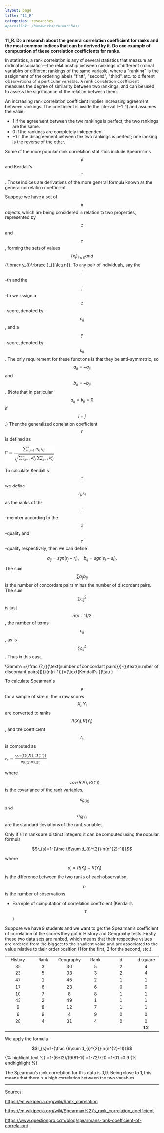 ```yaml
---
layout: page
title: "11_R"
categories: researches
#permalink: /homeworks/researches/
---
```

<script type="text/x-mathjax-config">
  MathJax.Hub.Config({
    extensions: [
      "MathMenu.js",
      "MathZoom.js",
      "AssistiveMML.js",
      "a11y/accessibility-menu.js"
    ],
    jax: ["input/TeX", "output/CommonHTML"],
    TeX: {
      extensions: [
        "AMSmath.js",
        "AMSsymbols.js",
        "noErrors.js",
        "noUndefined.js",
      ]
    }
  });
</script>
<script type="text/javascript" async
  src="https://cdnjs.cloudflare.com/ajax/libs/mathjax/2.7.5/MathJax.js?config=TeX-MML-AM_CHTML">
</script>
<b>11_R. Do a research about the general correlation coefficient for ranks and the most common indices that can be derived by it. Do one example of computation of these correlation coefficients for ranks.</b>

In statistics, a rank correlation is any of several statistics that measure an ordinal association—the relationship between rankings of different ordinal variables or different rankings of the same variable, where a "ranking" is the assignment of the ordering labels "first", "second", "third", etc. to different observations of a particular variable. A rank correlation coefficient measures the degree of similarity between two rankings, and can be used to assess the significance of the relation between them.

An increasing rank correlation coefficient implies increasing agreement between rankings. The coefficient is inside the interval \[−1, 1\] and assumes the value:

-	1 if the agreement between the two rankings is perfect; the two rankings are the same.
-	0 if the rankings are completely independent.
-	−1 if the disagreement between the two rankings is perfect; one ranking is the reverse of the other.

Some of the more popular rank correlation statistics include Spearman's $$\rho$$ and Kendall's $$\tau$$. Those indices are derivations of the more general formula known as the general correlation coefficient.

Suppose we have a set of $$n$$ objects, which are being considered in relation to two properties, represented by $$x$$ and $$y$$, forming the sets of values $${\lbrace x_{i}\rbrace}_{i\leq n} and $${\lbrace y_{i}\rbrace }_{{i\leq n}}. To any pair of individuals, say the $$i$$-th and the $$j$$-th we assign a $$x$$-score, denoted by $$a_{ij}$$, and a $$y$$-score, denoted by $$b_{ij}$$. The only requirement for these functions is that they be anti-symmetric, so $$a_{ij} = -a_{ji}$$ and $$b_{ij} = -b_{ji}$$. (Note that in particular $$a_{ij} = b_{ij} = 0$$ if $$i=j$$.) Then the generalized correlation coefficient $$\Gamma$$  is defined as

![general-correlation-coefficient-formula](/images/11_R-general-correlation-coefficient-formula.png)

To calculate Kendall's $$\tau$$ we define $$r_{i},s_{i}$$ as the ranks of the $$i$$-member according to the $$x$$-quality and $$y$$-quality respectively, then we can define

$$a_{ij}={sgn}(r_{j}-r_{i}),\quad b_{ij}=sgn(s_{j}-s_{i}).$$

The sum $$\sum a_{ij}b_{ij}$$ is the number of concordant pairs minus the number of discordant pairs. The sum $$\sum a_{ij}^{2}$$ is just $$n(n-1)/2$$, the number of terms $$a_{ij}$$, as is $$\sum b_{ij}^{2}$$. Thus in this case,

\Gamma ={\frac {2\,(({\text{number of concordant pairs}})-({\text{number of discordant pairs}}))}{n(n-1)}}={\text{Kendall's }}\tau }

To calculate Spearman's $$\rho$$ for a sample of size n, the n raw scores $$X_{i},Y_{i}$$ are converted to ranks $${R}({X_{i}}), {R}({Y_{i}})$$, and the coefficient $$r_{s}$$ is computed as

![spearman-coefficient-of-correlation](/images/11_R-spearman-coefficient-of-correlation.png)

where

$$\quad {cov}({R}(X), {R}(Y))$$ is the covariance of the rank variables,

$$\quad { \sigma _{ {R} (X)}}$$ and $${ \sigma _{ {R} (Y)}}$$ are the standard deviations of the rank variables.

Only if all n ranks are distinct integers, it can be computed using the popular formula

$$r_{s}=1-{\frac {6\sum d_{i}^{2}}{n(n^{2}-1)}}$$

where

$$\quad d_{i}= {R} (X_{i})- {R} (Y_{i})$$ is the difference between the two ranks of each observation,

$$\quad n$$ is the number of observations.

-	Example of computation of correlation coefficient (Kendall’s $$\tau$$)

Suppose we have 9 students and we want to get the Spearman’s coefficient of correlation of the scores they got in History and Geography tests. Firstly these two data sets are ranked, which means that their respective values are ordered from the biggest to the smallest value and are associated to the value relative to their order position (1 for the first, 2 for the second, etc.).

<table class="table-border">
<tbody>
<tr>
<td style="text-align: center;" width="16.6%"><span style="font-weight: 400;">History </span></td>
<td style="text-align: center;" width="16.6%"><span style="font-weight: 400;">Rank</span></td>
<td style="text-align: center;" width="16.6%"><span style="font-weight: 400;">Geography</span></td>
<td style="text-align: center;" width="16.6%"><span style="font-weight: 400;">Rank</span></td>
<td style="text-align: center;" width="16.6%"><span style="font-weight: 400;">d</span></td>
<td style="text-align: center;" width="16.6%"><span style="font-weight: 400;">d square </span></td>
</tr>
<tr>
<td style="text-align: center;"><span style="font-weight: 400;">35</span></td>
<td style="text-align: center;"><span style="font-weight: 400;">3</span></td>
<td style="text-align: center;"><span style="font-weight: 400;">30</span></td>
<td style="text-align: center;"><span style="font-weight: 400;">5</span></td>
<td style="text-align: center;"><span style="font-weight: 400;">2</span></td>
<td style="text-align: center;"><span style="font-weight: 400;">4</span></td>
</tr>
<tr>
<td style="text-align: center;"><span style="font-weight: 400;">23</span></td>
<td style="text-align: center;"><span style="font-weight: 400;">5</span></td>
<td style="text-align: center;"><span style="font-weight: 400;">33</span></td>
<td style="text-align: center;"><span style="font-weight: 400;">3</span></td>
<td style="text-align: center;"><span style="font-weight: 400;">2</span></td>
<td style="text-align: center;"><span style="font-weight: 400;">4</span></td>
</tr>
<tr>
<td style="text-align: center;"><span style="font-weight: 400;">47</span></td>
<td style="text-align: center;"><span style="font-weight: 400;">1</span></td>
<td style="text-align: center;"><span style="font-weight: 400;">45</span></td>
<td style="text-align: center;"><span style="font-weight: 400;">2</span></td>
<td style="text-align: center;"><span style="font-weight: 400;">1</span></td>
<td style="text-align: center;"><span style="font-weight: 400;">1</span></td>
</tr>
<tr>
<td style="text-align: center;"><span style="font-weight: 400;">17</span></td>
<td style="text-align: center;"><span style="font-weight: 400;">6</span></td>
<td style="text-align: center;"><span style="font-weight: 400;">23</span></td>
<td style="text-align: center;"><span style="font-weight: 400;">6</span></td>
<td style="text-align: center;"><span style="font-weight: 400;">0</span></td>
<td style="text-align: center;"><span style="font-weight: 400;">0</span></td>
</tr>
<tr>
<td style="text-align: center;"><span style="font-weight: 400;">10</span></td>
<td style="text-align: center;"><span style="font-weight: 400;">7</span></td>
<td style="text-align: center;"><span style="font-weight: 400;">8</span></td>
<td style="text-align: center;"><span style="font-weight: 400;">8</span></td>
<td style="text-align: center;"><span style="font-weight: 400;">1</span></td>
<td style="text-align: center;"><span style="font-weight: 400;">1</span></td>
</tr>
<tr>
<td style="text-align: center;"><span style="font-weight: 400;">43</span></td>
<td style="text-align: center;"><span style="font-weight: 400;">2</span></td>
<td style="text-align: center;"><span style="font-weight: 400;">49</span></td>
<td style="text-align: center;"><span style="font-weight: 400;">1</span></td>
<td style="text-align: center;"><span style="font-weight: 400;">1</span></td>
<td style="text-align: center;"><span style="font-weight: 400;">1</span></td>
</tr>
<tr>
<td style="text-align: center;"><span style="font-weight: 400;">9</span></td>
<td style="text-align: center;"><span style="font-weight: 400;">8</span></td>
<td style="text-align: center;"><span style="font-weight: 400;">12</span></td>
<td style="text-align: center;"><span style="font-weight: 400;">7</span></td>
<td style="text-align: center;"><span style="font-weight: 400;">1</span></td>
<td style="text-align: center;"><span style="font-weight: 400;">1</span></td>
</tr>
<tr>
<td style="text-align: center;"><span style="font-weight: 400;">6</span></td>
<td style="text-align: center;"><span style="font-weight: 400;">9</span></td>
<td style="text-align: center;"><span style="font-weight: 400;">4</span></td>
<td style="text-align: center;"><span style="font-weight: 400;">9</span></td>
<td style="text-align: center;"><span style="font-weight: 400;">0</span></td>
<td style="text-align: center;"><span style="font-weight: 400;">0</span></td>
</tr>
<tr>
<td style="text-align: center;"><span style="font-weight: 400;">28</span></td>
<td style="text-align: center;"><span style="font-weight: 400;">4</span></td>
<td style="text-align: center;"><span style="font-weight: 400;">31</span></td>
<td style="text-align: center;"><span style="font-weight: 400;">4</span></td>
<td style="text-align: center;"><span style="font-weight: 400;">0</span></td>
<td style="text-align: center;"><span style="font-weight: 400;">0</span></td>
</tr>
<tr>
<td style="text-align: center;"></td>
<td style="text-align: center;"></td>
<td style="text-align: center;"></td>
<td style="text-align: center;"></td>
<td style="text-align: center;"></td>
<td style="text-align: center;"><strong>12</strong></td>
</tr>
</tbody>
</table>

We apply the formula

$$r_{s}=1-{\frac {6\sum d_{i}^{2}}{n(n^{2}-1)}}$$

{% highlight text %}
=1-(6*12)/(9(81-1))
=1-72/720
=1-01
=0.9
{% endhighlight %}

The Spearman’s rank correlation for this data is 0,9. Being close to 1, this means that there is a high correlation between the two variables.


-----------------------------------------------------------------------------------------
Sources:

https://en.wikipedia.org/wiki/Rank_correlation

https://en.wikipedia.org/wiki/Spearman%27s_rank_correlation_coefficient

https://www.questionpro.com/blog/spearmans-rank-coefficient-of-correlation/

